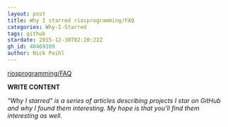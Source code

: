 ```yaml
---
layout: post
title: Why I starred riosprogramming/FAQ
categories: Why-I-Starred
tags: github
stardate: 2015-12-30T02:20:22Z
gh_id: 40469109
author: Nick Peihl
---
```


[riosprogramming/FAQ](star.repo.html_url)

**WRITE CONTENT**

*"Why I starred" is a series of articles describing projects I star on GitHub and why I found them interesting. My hope is that you'll find them interesting as well.*

